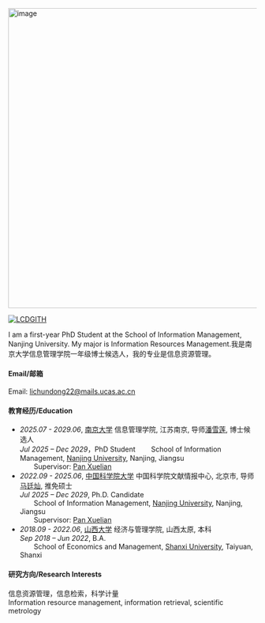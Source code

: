 <img width="1603" height="607" alt="image" src="https://github.com/user-attachments/assets/4958ac3c-3895-4f96-a23e-95bf0f48cbac" />

[![LCDGITH](https://img.shields.io/badge/LCDGITH-github-blue?logo=github)](https://github.com/LCDGITH)

I am a first-year PhD Student at the School of Information Management, Nanjing University. My major is Information Resources Management.我是南京大学信息管理学院一年级博士候选人，我的专业是信息资源管理。

#### Email/邮箱

Email: lichundong22@mails.ucas.ac.cn

#### 教育经历/Education
- *2025.07 - 2029.06*, [南京大学](https://www.nju.edu.cn/) 信息管理学院, 江苏南京, 导师[潘雪莲](https://im.nju.edu.cn/pxl1/list.htm), 博士候选人 <br>
 *Jul 2025 – Dec 2029*，PhD Student
  School of Information Management, [Nanjing University](https://www.nju.edu.cn/), Nanjing, Jiangsu  
  Supervisor: [Pan Xuelian](https://im.nju.edu.cn/pxl1/list.htm)
- *2022.09 - 2025.06*, [中国科学院大学](https://www.ucas.ac.cn/) 中国科学院文献情报中心, 北京市, 导师[马廷灿](https://people.ucas.ac.cn/~mtc), 推免硕士 <br>
 *Jul 2025 – Dec 2029*, Ph.D. Candidate  
  School of Information Management, [Nanjing University](https://www.nju.edu.cn/), Nanjing, Jiangsu  
  Supervisor: [Pan Xuelian](https://im.nju.edu.cn/pxl1/list.htm)
- *2018.09 - 2022.06*, [山西大学](https://www.sxu.edu.cn/) 经济与管理学院, 山西太原, 本科<br>
 *Sep 2018 – Jun 2022*, B.A.  
  School of Economics and Management, [Shanxi University](https://www.sxu.edu.cn/), Taiyuan, Shanxi

#### 研究方向/Research Interests
信息资源管理，信息检索，科学计量<br>
Information resource management, information retrieval, scientific metrology
